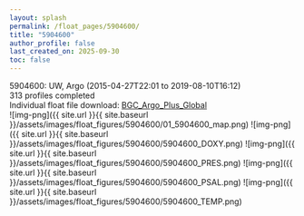 ```yaml
---
layout: splash
permalink: /float_pages/5904600/
title: "5904600"
author_profile: false
last_created_on: 2025-09-30
toc: false
---
```

 
5904600: UW, Argo (2015-04-27T22:01 to 2019-08-10T16:12)\
313 profiles completed\
Individual float file download: [BGC_Argo_Plus_Global](https://ftp.soest.hawaii.edu/bgc_argo_plus/Individual_Floats/outliers_removed/5904600_Sprof_processed.nc)\
![img-png]({{ site.url }}{{ site.baseurl }}/assets/images/float_figures/5904600/01_5904600_map.png)
![img-png]({{ site.url }}{{ site.baseurl }}/assets/images/float_figures/5904600/5904600_DOXY.png)
![img-png]({{ site.url }}{{ site.baseurl }}/assets/images/float_figures/5904600/5904600_PRES.png)
![img-png]({{ site.url }}{{ site.baseurl }}/assets/images/float_figures/5904600/5904600_PSAL.png)
![img-png]({{ site.url }}{{ site.baseurl }}/assets/images/float_figures/5904600/5904600_TEMP.png)
